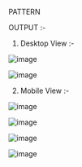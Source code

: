 
PATTERN 

OUTPUT :- 

1. Desktop View :- 

![image](https://user-images.githubusercontent.com/121419206/211470108-a7f0cab8-7678-4026-89f6-27a548f4e2bf.png)

![image](https://user-images.githubusercontent.com/121419206/211470145-0c5046c0-b059-47db-9a92-e882c6cd8636.png)



2. Mobile View :- 

![image](https://user-images.githubusercontent.com/121419206/211470218-3e2ff65c-72d3-4299-855b-52b61c046d6a.png)

![image](https://user-images.githubusercontent.com/121419206/211470261-a6d026dc-017f-4297-b04b-8b2ce6c98840.png)

![image](https://user-images.githubusercontent.com/121419206/211470290-236b2eb7-10cf-439d-99f1-34110772062f.png)

![image](https://user-images.githubusercontent.com/121419206/211470323-f8922189-f5b9-4bf1-916c-7f5f903bf10f.png)

